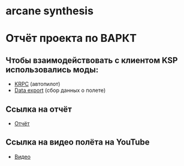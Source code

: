 # arcane synthesis

# Отчёт проекта по ВАРКТ
## Чтобы взаимодействовать с клиентом KSP использовались моды:
- [KRPC](https://clck.ru/37AzMh) (автопилот)
- [Data export](https://clck.ru/37AzRj) (сбор данных о полете)

## Ссылка на отчёт
- [Отчёт](https://clck.ru/37Azec)

## Ссылка на видео полёта на YouTube
- [Видео](https://www.youtube.com/watch?v=CTDiy8GHT7Q)
